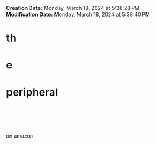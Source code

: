<div><b>Creation Date:</b> Monday, March 18, 2024 at 5:38:28 PM<br></div>
<div><b>Modification Date:</b> Monday, March 18, 2024 at 5:38:40 PM<br></div>
<div><h1>th</h1><h1>e </h1><h1>peripheral </h1><h1><br></h1></div>
<div>on amazon</div>

